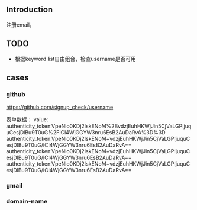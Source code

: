 

## Introduction


注册email，


## TODO

- 根据keyword list自由组合，检查username是否可用



## cases

### github

https://github.com/signup_check/username

表单数据：
value:
authenticity_token:VpeNlo0KDj2IskENoM%2BvdzjEuhHKWjJin5CjVaLGPIjuquCesjDlBu9T0uG%2FICl4WjGGYW3nru6EsB2AuDaRvA%3D%3D
authenticity_token:VpeNlo0KDj2IskENoM+vdzjEuhHKWjJin5CjVaLGPIjuquCesjDlBu9T0uG/ICl4WjGGYW3nru6EsB2AuDaRvA==
authenticity_token:VpeNlo0KDj2IskENoM+vdzjEuhHKWjJin5CjVaLGPIjuquCesjDlBu9T0uG/ICl4WjGGYW3nru6EsB2AuDaRvA==
authenticity_token:VpeNlo0KDj2IskENoM+vdzjEuhHKWjJin5CjVaLGPIjuquCesjDlBu9T0uG/ICl4WjGGYW3nru6EsB2AuDaRvA==


### gmail


### domain-name

### 